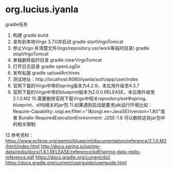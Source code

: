 # org.lucius.iyanla
gradle任务
1. 构建
  gradle build
2. 发布到本地Virgo 3.7.0并启动
  gradle startVirgoTomcat
3. 停止Virgo 并清楚文件(logs/repository:usr/work等临时目录)
  gradle stopVirgoTomcat
4. 单独删除临时目录
  gradle clearVirgoTomcat
5. 打开日志目录
  gradle openLogDir
6. 发布私服
  gradle uploadArchives
7. 测试地址：http://localhost:8080/iyanla/auth/app/user/index
8. 官网下载的Virgo中带的spring版本为4.2.9，本应用升级至4.3.7
9. 官网下载的Virgo中带的blueprint版本为2.0.0.RELEASE，本应用升级至2.1.0.M2
10.需要删除官网下载Virgo中相关repository/ext中spring、blueprint、slf4j相关的jar包
11.如果遇到启动是要求jdk运行环境比如：
Require-Capability: osgi.ee;filter:="(&(osgi.ee=JavaSE)(version=1.8))"或者
Bundle-RequiredExecutionEnvironment: J2SE-1.6
可以删除这些jar包中的相关限制

12.参考资料：
https://www.eclipse.org/gemini/blueprint/documentation/reference/2.1.0.M2/html/index.html
http://docs.spring.io/spring-data/redis/docs/1.8.1.RELEASE/reference/pdf/spring-data-redis-reference.pdf
https://docs.gradle.org/current/dsl/
https://docs.gradle.org/current/userguide/userguide.html
